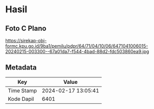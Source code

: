 # Hasil

## Foto C Plano

https://sirekap-obj-formc.kpu.go.id/9ba1/pemilu/pdpr/64/71/04/10/06/6471041006015-20240215-003300--67a01da7-f544-4bad-88d2-fdc503860ea9.jpg


## Metadata

| Key        | Value               |
| ---------- | ------------------- |
| Time Stamp | 2024-02-17 13:05:41 |
| Kode Dapil | 6401                |




